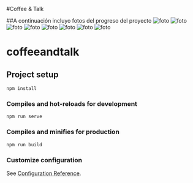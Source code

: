 #Coffee & Talk

##A continuación incluyo fotos del progreso del proyecto
![foto](https://github.com/Marioblancocid/HABProject/blob/master/Frontend%20Project%20(Entrega%203%20-%20VueJS)/im%C3%A1genes%20frontend%20proyecto/2.png)
![foto](https://github.com/Marioblancocid/HABProject/blob/master/Frontend%20Project%20(Entrega%203%20-%20VueJS)/im%C3%A1genes%20frontend%20proyecto/3.png)
![foto](https://github.com/Marioblancocid/HABProject/blob/master/Frontend%20Project%20(Entrega%203%20-%20VueJS)/im%C3%A1genes%20frontend%20proyecto/4.png)
![foto](https://github.com/Marioblancocid/HABProject/blob/master/Frontend%20Project%20(Entrega%203%20-%20VueJS)/im%C3%A1genes%20frontend%20proyecto/5.png)
![foto](https://github.com/Marioblancocid/HABProject/blob/master/Frontend%20Project%20(Entrega%203%20-%20VueJS)/im%C3%A1genes%20frontend%20proyecto/6.png)
![foto](https://github.com/Marioblancocid/HABProject/blob/master/Frontend%20Project%20(Entrega%203%20-%20VueJS)/im%C3%A1genes%20frontend%20proyecto/7.png)
![foto](https://github.com/Marioblancocid/HABProject/blob/master/Frontend%20Project%20(Entrega%203%20-%20VueJS)/im%C3%A1genes%20frontend%20proyecto/8.png)
![foto](https://github.com/Marioblancocid/HABProject/blob/master/Frontend%20Project%20(Entrega%203%20-%20VueJS)/im%C3%A1genes%20frontend%20proyecto/9.png)

# coffeeandtalk

## Project setup
```
npm install
```

### Compiles and hot-reloads for development
```
npm run serve
```

### Compiles and minifies for production
```
npm run build
```

### Customize configuration
See [Configuration Reference](https://cli.vuejs.org/config/).
